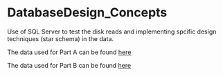 # DatabaseDesign_Concepts

Use of SQL Server to test the disk reads and implementing spcific design techniques (star schema) in the data.

The data used for Part A can be found [here](https://drive.google.com/drive/folders/1H__0ltKKof2r2ZD2L7xow36dHiO8QbCg?usp=sharing)

The data used for Part B can be found [here](https://drive.google.com/file/d/1KxMCoK49agTC4sWKMuebMyOsEp1otdHw/view?usp=sharing)

